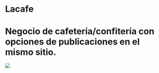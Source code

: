 # Lacafe
<h1>Negocio de cafetería/confitería con opciones de publicaciones en el mismo sitio.</h1>
<img src="img/lacafe.png"></img>
